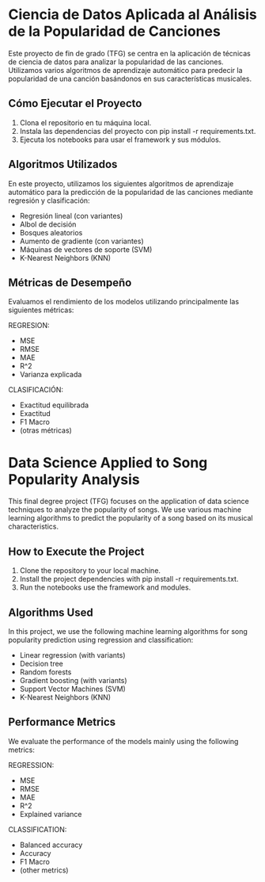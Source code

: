 # Ciencia de Datos Aplicada al Análisis de la Popularidad de Canciones
Este proyecto de fin de grado (TFG) se centra en la aplicación de técnicas de ciencia de datos para analizar la popularidad de las canciones. Utilizamos varios algoritmos de aprendizaje automático para predecir la popularidad de una canción basándonos en sus características musicales.

## Cómo Ejecutar el Proyecto
1. Clona el repositorio en tu máquina local.
2. Instala las dependencias del proyecto con pip install -r requirements.txt.
3. Ejecuta los notebooks para usar el framework y sus módulos.

## Algoritmos Utilizados
En este proyecto, utilizamos los siguientes algoritmos de aprendizaje automático para la predicción de la popularidad de las canciones mediante regresión y clasificación:

- Regresión lineal (con variantes)
- Albol de decisión
- Bosques aleatorios
- Aumento de gradiente (con variantes)
- Máquinas de vectores de soporte (SVM)
- K-Nearest Neighbors (KNN)

## Métricas de Desempeño
Evaluamos el rendimiento de los modelos utilizando principalmente las siguientes métricas:

REGRESION:
- MSE
- RMSE
- MAE
- R^2
- Varianza explicada

CLASIFICACIÓN:
- Exactitud equilibrada
- Exactitud
- F1 Macro
- (otras métricas)


# Data Science Applied to Song Popularity Analysis
This final degree project (TFG) focuses on the application of data science techniques to analyze the popularity of songs. We use various machine learning algorithms to predict the popularity of a song based on its musical characteristics.

## How to Execute the Project
1. Clone the repository to your local machine.
2. Install the project dependencies with pip install -r requirements.txt.
3. Run the notebooks use the framework and modules.

## Algorithms Used
In this project, we use the following machine learning algorithms for song popularity prediction using regression and classification:

- Linear regression (with variants)
- Decision tree
- Random forests
- Gradient boosting (with variants)
- Support Vector Machines (SVM)
- K-Nearest Neighbors (KNN)

## Performance Metrics
We evaluate the performance of the models mainly using the following metrics:

REGRESSION:
- MSE
- RMSE
- MAE
- R^2
- Explained variance

CLASSIFICATION:
- Balanced accuracy
- Accuracy
- F1 Macro
- (other metrics)

